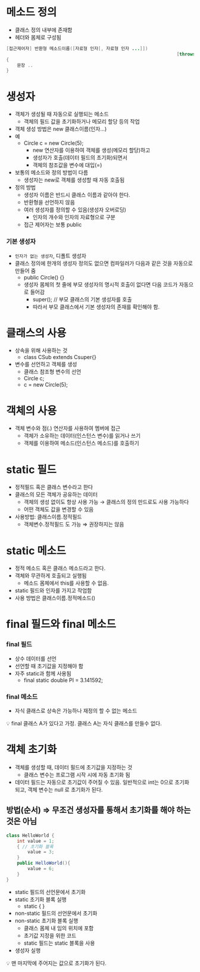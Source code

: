 # 메소드 정의

- 클래스 정의 내부에 존재함
- 헤더와 몸체로 구성됨

```java
[접근제어자] 반환형 메소드이름([자료형 인자[, 자료형 인자 ...]])
																[throws 예외이름]
{
	문장 ..
}
```

# 생성자

- 객체가 생성될 때 자동으로 실행되는 메소드
    - 객체의 필드 값을 초기화하거나 메모리 할당 등의 작업
- 객체 생성 방법은 new 클래스이름(인자…)
- 예
    - Circle c = new Circle(5);
        - new 연산자를 이용하여 객체를 생성(메모리 할당)하고
        - 생성자가 호출(데이터 필드의 초기화)되면서
        - 객체의 참조값을 변수에 대입(=)
- 보통의 메소드와 정의 방법이 다름
    - 생성자는 new로 객체를 생성할 때 자동 호출됨
- 정의 방법
    - 생성자 이름은 반드시 클래스 이름과 같아야 한다.
    - 반환형을 선언하지 않음
    - 여러 생성자를 정의할 수 있음(생성자 오버로딩)
        - 인자의 개수와 인자의 자료형으로 구분
    - 접근 제어자는 보통 public

### 기본 생성자

- `인자가 없는 생성자`, 디폴트 생성자
- 클래스 정의에 한개의 생성자 정의도 없으면 컴파일러가 다음과 같은 것을 자동으로 만들어 줌
    - public Circle() {}
    - 생성자 몸체의 첫 줄에 부모 생성자의 명시적 호출이 없다면 다음 코드가 자동으로 들어감
        - super(); // 부모 클래스의 기본 생성자를 호출
        - 따라서 부모 클래스에서 기본 생성자의 존재를 확인해야 함.

# 클래스의 사용

- 상속을 위해 사용하는 것
    - class CSub extends Csuper{}
- 변수를 선언하고 객체를 생성
    - 클래스 참조형 변수의 선언
    - Circle c;
    - c = new Circle(5);

# 객체의 사용

- 객체 변수와 점(.) 연산자를 사용하여 멤버에 접근
    - 객체가 소유하는 데이터(인스턴스 변수)를 읽거나 쓰기
    - 객체를 이용하여 메소드(인스턴스 메소드)를 호출하기

# static 필드

- 정적필드 혹은 클래스 변수라고 한다
- 클래스의 모든 객체가 공유하는 데이터
    - 객체의 생성 없이도 항상 사용 가능 → 클래스의 정의 만드로도 사용 가능하다
    - 어떤 객체도 값을 변경할 수 있음
- 사용방법: 클래스이름.정적필드
    - 객체변수.정적필드 도 가능 ⇒ 권장하지는 않음

# static 메소드

- 정적 메소드 혹은 클래스 메소드라고 한다.
- 객체와 무관하게 호출되고 실행됨
    - 메소드 몸체에서 this를 사용할 수 없음.
- static 필드와 인자를 가지고 작업함
- 사용 방법은 클래스이름.정적메소드()

# final 필드와 final 메소드

### final 필드

- 상수 데이터를 선언
- 선언할 때 초기값을 지정해야 함
- 자주 static과 함께 사용됨
    - final static double PI = 3.141592;

### final 메소드

- 자식 클래스로 상속은 가능하나 재정의 할 수 없는 메소드

<aside>
💡 final 클래스 A가 있다고 가정. 클래스 A는 자식 클래스를 만들수 없다.

</aside>

# 객체 초기화

- 객체를 생성할 때, 데이터 필드에 초기값을 지정하는 것
    - 클래스 변수는 프로그램 시작 시에 자동 초기화 됨
- 데이터 필드는 자동으로 초기값이 주어질 수 있음. 일반적으로 int는 0으로 초기화 되고, 객체 변수는 null 로 초기화가 된다.

## 방법(순서) ⇒ 무조건 생성자를 통해서 초기화를 해야 하는 것은 아님

```java
class HelloWorld {
    int value = 1;
    { // 초기화 블록
        value = 3;
    }
    public HelloWorld(){
        value = 6;
    }
}
```

- static 필드의 선언문에서 초기화
- static 초기화 블록 실행
    - static { }
- non-static 필드의 선언문에서 초기화
- non-static 초기화 블록 실행
    - 클래스 몸체 내 임의 위치에 포함
    - 초기값 지정을 위한 코드
    - static 필드는 static 블록을 사용
- 생성자 실행

<aside>
💡 맨 마지막에 주어지는 값으로 초기화가 된다.

</aside>
